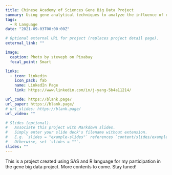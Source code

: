 ```yaml
---
title: Chinese Academy of Sciences Gene Big Data Project
summary: Using gene analytical techniques to analyze the influence of ecDNA's on HNSC and ESCA
tags:
  - R Language
date: "2021-09-03T00:00:00Z"

# Optional external URL for project (replaces project detail page).
external_link: ""

image:
  caption: Photo by stevepb on Pixabay
  focal_point: Smart

links:
  - icon: linkedin
    icon_pack: fab
    name: LinkedIn Page
    link: https://www.linkedin.com/in/j-yang-5b4a11214/

url_code: https://blank.page/
url_paper: https://blank.page/
# url_slides: https://blank.page/
url_video: ""

# Slides (optional).
#   Associate this project with Markdown slides.
#   Simply enter your slide deck's filename without extension.
#   E.g. `slides = "example-slides"` references `content/slides/example-slides.md`.
#   Otherwise, set `slides = ""`.
slides: ""
---
```


This is a project created using SAS and R language for my participation in the gene big data project. More contents to come. Stay tuned!
